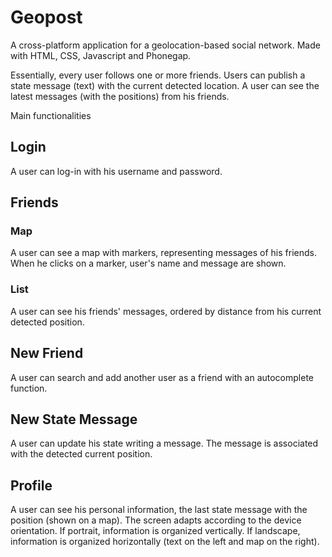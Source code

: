 # Geopost
A cross-platform application for a geolocation-based social network.
Made with HTML, CSS, Javascript and Phonegap.

Essentially, every user follows one or more friends. Users can publish a state message (text) with the current detected location. 
A user can see the latest messages (with the positions) from his friends.

Main functionalities

## Login
A user can log-in with his username and password.

## Friends
### Map
A user can see a map with markers, representing messages of his friends. When he clicks on a marker, user's name and message are shown.

### List
A user can see his friends' messages, ordered by distance from his current detected position.

## New Friend
A user can search and add another user as a friend with an autocomplete function.

## New State Message
A user can update his state writing a message. The message is associated with the detected current position.

## Profile
A user can see his personal information, the last state message with the position (shown on a map).
The screen adapts according to the device orientation. If portrait, information is organized vertically. If landscape, information is organized horizontally (text on the left and map on the right).






